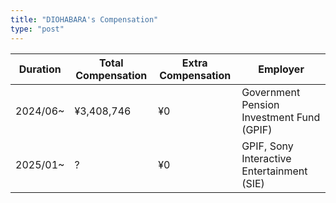 ```yaml
---
title: "DIOHABARA's Compensation"
type: "post"
---
```


| Duration | Total Compensation | Extra Compensation | Employer                                   |
| -------- | ------------------ | ------------------ | ------------------------------------------ |
| 2024/06~ | ¥3,408,746         | ¥0                 | Government Pension Investment Fund (GPIF)  |
| 2025/01~ | ?                  | ¥0                 | GPIF, Sony Interactive Entertainment (SIE) |
